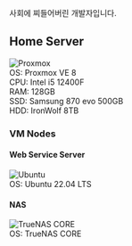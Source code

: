 사회에 찌들어버린 개발자입니다.
</br>

## Home Server
![Proxmox](https://img.shields.io/badge/Proxmox%20VE-E57000?style=flat-square&logo=proxmox&logoColor=white)  
OS: Proxmox VE 8  
CPU: Intel i5 12400F  
RAM: 128GB  
SSD: Samsung 870 evo 500GB  
HDD: IronWolf 8TB  
### VM Nodes
#### Web Service Server
![Ubuntu](https://img.shields.io/badge/Ubuntu-E95420?style=flat-square&logo=ubuntu&logoColor=white)  
OS: Ubuntu 22.04 LTS  
#### NAS
![TrueNAS CORE](https://img.shields.io/badge/TrueNAS%20CORE-0095D5?style=flat-square&logo=truenas&logoColor=white)  
OS: TrueNAS CORE  
